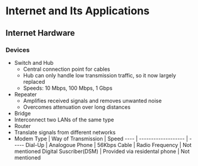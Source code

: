# Internet and Its Applications
## Internet Hardware
### Devices
* Switch and Hub
  * Central connection point for cables
  * Hub can only handle low transmission traffic, so it now largely replaced
  * Speeds: 10 Mbps, 100 Mbps, 1 Gbps
* Repeater
  * Amplifies received signals and removes unwanted noise
  * Overcomes attenuation over long distances
* Bridge
 * Interconnect two LANs of the same type
* Router
 * Translate signals from  different networks
* Modem
Type | Way of Transmission | Speed
---- | ------------------- | -----
Dial-Up | Analogoue Phone | 56Kbps
Cable | Radio Frequency | Not mentioned
Digital Suscriber(DSM) | Provided via residental phone | Not mentioned


